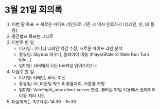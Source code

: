 # 3월 21일 회의록

1. 이번 달 목표 → 새로운 파이프 라인으로 기존 꺼 이사 완료하기 (터레인, 씬, UI 등등)
2. 중간발표 목표는 그대로
3. 이번주 한 일
    - 이시영 : 유니티 터레인 약간 수정, 새로운 파이프 라인 분석
    - 황유림: Skybox 띄우기, 플레이어 이동 (PlayerState 의 Walk Run Turn Idle…)
    - 엄미영: 서버에서 모든 bin파일 읽어드리기 (
4. 다음주 할 일
    - 이시영: 터레인, 45도 회전
    - 황유림: UI, 바운딩 박스 & 충돌처리, 카툰풍 조명
    - 엄미영: VoteFight_new client-server 연결, 불러온 파일 이용해서 플레이어 이동 처리 시도
5. 다음회의는 3/27(수) 14:30 - 15:30
